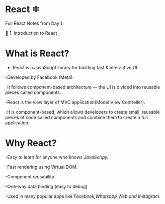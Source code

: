 # React ⚛️ 
Full React Notes from Day 1

🧩 1. Introduction to React

# **What is React?**

* React is a JavaScript library for building fast  & interactive UI.

-Developed by Facebook (Meta).

-It follows component-based architecture — the UI is divided into reusable pieces called components.

-React is the view layer of MVC application(Model View Controller).

-It is component-based, which allows developers to create small, reusable pieces of code called components and combine them to create a full application. 


# **Why React?**

-Easy to learn for anyone who knows *JavaScripy.*

-Fast rendering using Virtual DOM.

-Component reusability

-One-way data binding (easy to debug)

-Used in many popular apps like *Facebook,Whatsapp Web and Instagram.*

